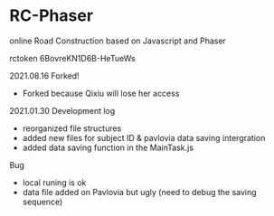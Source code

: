 # RC-Phaser

online Road Construction based on Javascript and Phaser 

rctoken
6BovreKN1D6B-HeTueWs

2021.08.16 Forked!
* Forked because Qixiu will lose her access

2021.01.30 Development log
* reorganized file structures
* added new files for subject ID & pavlovia data saving intergration 
* added data saving function in the MainTask.js

Bug
* local runing is ok
* data file added on Pavlovia but ugly (need to debug the saving sequence)